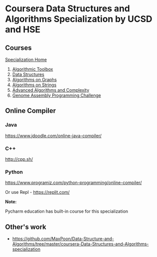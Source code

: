 # Coursera Data Structures and Algorithms Specialization by UCSD and HSE
## Courses
[Specialization Home](https://www.coursera.org/specializations/data-structures-algorithms)
1. [Algorithmic Toolbox](https://www.coursera.org/learn/algorithmic-toolbox?specialization=data-structures-algorithms)
2. [Data Structures](https://www.coursera.org/learn/data-structures?specialization=data-structures-algorithms)
3. [Algorithms on Graphs](https://www.coursera.org/learn/algorithms-on-graphs?specialization=data-structures-algorithms)
4. [Algorithms on Strings](https://www.coursera.org/learn/algorithms-on-strings?specialization=data-structures-algorithms)
5. [Advanced Algorithms and Complexity](https://www.coursera.org/learn/advanced-algorithms-and-complexity?specialization=data-structures-algorithms)
6. [Genome Assembly Programming Challenge](https://www.coursera.org/learn/assembling-genomes?specialization=data-structures-algorithms)

## Online Compiler

### Java
https://www.jdoodle.com/online-java-compiler/
### C++
http://cpp.sh/
### Python
https://www.programiz.com/python-programming/online-compiler/

Or use Repl - https://replit.com/

**Note:**

Pycharm education has built-in course for this specialization 

## Other's work
- https://github.com/MaxPoon/Data-Structure-and-Algorithms/tree/master/coursera-Data-Structures-and-Algorithms-specialization
